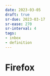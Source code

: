 ```yaml
---
date: 2023-03-05
draft: true
sr-due: 2023-03-17
sr-ease: 270
sr-interval: 4
tags:
- inbox
- definition
---
```


# Firefox